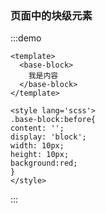 ### 页面中的块级元素



:::demo
```vue
<template>
  <base-block>
    我是内容
  </base-block>
</template>

<style lang='scss'>
.base-block:before{
content: '';
display: 'block';
width: 10px;
height: 10px;
background:red;
}
</style>
```
:::